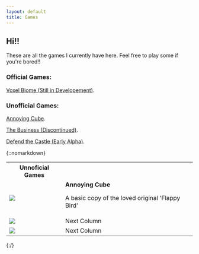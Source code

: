 ```yaml
---
layout: default
title: Games
---
```


## **Hi!!** 

These are all the games I currently have here. Feel free to play some if you're bored!! 

### Official Games:

[Voxel Biome (Still in Developement)](./games/voxel-biome/index.html).

### Unofficial Games:

[Annoying Cube](./games/flying-cube/index.html).

[The Business (Discontinued)](./games/the-business-dev/index.html).

[Defend the Castle (Early Alpha)](./games/defend-the-castle/index.html).

{::nomarkdown}

<table>
    <tr>
        <th><b>Unnoficial Games</b></th>
        <th></th>
    </tr>
    <tr>
        <div id="columnTest"><td><a href="./games/flying-cube/index.html"><img src="/blog/assets/PageImages/ThumbnailAnnoyingCubeNotScaled.jpg"></a></td></div>
        <td><b>Annoying Cube</b> <br> <p>A basic copy of the loved original 'Flappy Bird'</p></td>
    </tr>
    <tr>
        <td><a href="./games/flying-cube/index.html"><img src="/blog/assets/PageImages/ThumbnailAnnoyingCubeNotScaled.jpg"></a></td>
        <td>Next Column</td>
    </tr>
    <tr>
        <td><a href="./games/flying-cube/index.html"><img src="/blog/assets/PageImages/ThumbnailAnnoyingCubeNotScaled.jpg"></a></td>
        <td>Next Column</td>
    </tr>
</table>

{:/}